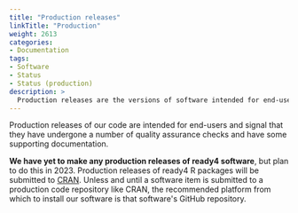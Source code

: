 ```yaml
---
title: "Production releases"
linkTitle: "Production"
weight: 2613
categories: 
- Documentation
tags:
- Software
- Status
- Status (production)
description: >
  Production releases are the versions of software intended for end-users.
---
```


Production releases of our code are intended for end-users and signal that they have undergone a number of quality assurance checks and have some supporting documentation. 

**We have yet to make any production releases of ready4 software**, but plan to do this in 2023. Production releases of ready4 R packages will be submitted to [CRAN](https://cran.r-project.org/). Unless and until a software item is submitted to a production code repository like CRAN, the recommended platform from which to install our software is that software's GitHub repository.
